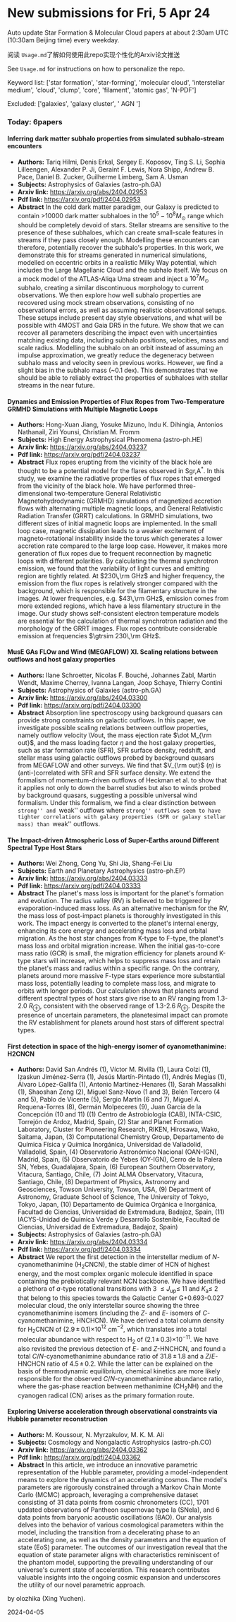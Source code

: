 # New submissions for Fri,  5 Apr 24
Auto update Star Formation & Molecular Cloud papers at about 2:30am UTC (10:30am Beijing time) every weekday.


阅读 `Usage.md`了解如何使用此repo实现个性化的Arxiv论文推送

See `Usage.md` for instructions on how to personalize the repo. 


Keyword list: ['star formation', 'star-forming', 'molecular cloud', 'interstellar medium', 'cloud', 'clump', 'core', 'filament', 'atomic gas', 'N-PDF']


Excluded: ['galaxies', 'galaxy cluster', ' AGN ']


### Today: 6papers 
#### Inferring dark matter subhalo properties from simulated subhalo-stream  encounters
 - **Authors:** Tariq Hilmi, Denis Erkal, Sergey E. Koposov, Ting S. Li, Sophia Lilleengen, Alexander P. Ji, Geraint F. Lewis, Nora Shipp, Andrew B. Pace, Daniel B. Zucker, Guilherme Limberg, Sam A. Usman
 - **Subjects:** Astrophysics of Galaxies (astro-ph.GA)
 - **Arxiv link:** https://arxiv.org/abs/2404.02953
 - **Pdf link:** https://arxiv.org/pdf/2404.02953
 - **Abstract**
 In the cold dark matter paradigm, our Galaxy is predicted to contain >10000 dark matter subhaloes in the $10^5-10^8M_\odot$ range which should be completely devoid of stars. Stellar streams are sensitive to the presence of these subhaloes, which can create small-scale features in streams if they pass closely enough. Modelling these encounters can therefore, potentially recover the subhalo's properties. In this work, we demonstrate this for streams generated in numerical simulations, modelled on eccentric orbits in a realistic Milky Way potential, which includes the Large Magellanic Cloud and the subhalo itself. We focus on a mock model of the ATLAS-Aliqa Uma stream and inject a $10^7 M_\odot$ subhalo, creating a similar discontinuous morphology to current observations. We then explore how well subhalo properties are recovered using mock stream observations, consisting of no observational errors, as well as assuming realistic observational setups. These setups include present day style observations, and what will be possible with 4MOST and Gaia DR5 in the future. We show that we can recover all parameters describing the impact even with uncertainties matching existing data, including subhalo positions, velocities, mass and scale radius. Modelling the subhalo on an orbit instead of assuming an impulse approximation, we greatly reduce the degeneracy between subhalo mass and velocity seen in previous works. However, we find a slight bias in the subhalo mass (~0.1 dex). This demonstrates that we should be able to reliably extract the properties of subhaloes with stellar streams in the near future.
#### Dynamics and Emission Properties of Flux Ropes from Two-Temperature  GRMHD Simulations with Multiple Magnetic Loops
 - **Authors:** Hong-Xuan Jiang, Yosuke Mizuno, Indu K. Dihingia, Antonios Nathanail, Ziri Younsi, Christian M. Fromm
 - **Subjects:** High Energy Astrophysical Phenomena (astro-ph.HE)
 - **Arxiv link:** https://arxiv.org/abs/2404.03237
 - **Pdf link:** https://arxiv.org/pdf/2404.03237
 - **Abstract**
 Flux ropes erupting from the vicinity of the black hole are thought to be a potential model for the flares observed in Sgr\,A$^*$. In this study, we examine the radiative properties of flux ropes that emerged from the vicinity of the black hole. We have performed three-dimensional two-temperature General Relativistic Magnetohydrodynamic (GRMHD) simulations of magnetized accretion flows with alternating multiple magnetic loops, and General Relativistic Radiation Transfer (GRRT) calculations. In GRMHD simulations, two different sizes of initial magnetic loops are implemented. In the small loop case, magnetic dissipation leads to a weaker excitement of magneto-rotational instability inside the torus which generates a lower accretion rate compared to the large loop case. However, it makes more generation of flux ropes due to frequent reconnection by magnetic loops with different polarities. By calculating the thermal synchrotron emission, we found that the variability of light curves and emitting region are tightly related. At $230\,\rm GHz$ and higher frequency, the emission from the flux ropes is relatively stronger compared with the background, which is responsible for the filamentary structure in the images. At lower frequencies, e.g. $43\,\rm GHz$, emission comes from more extended regions, which have a less filamentary structure in the image. Our study shows self-consistent electron temperature models are essential for the calculation of thermal synchrotron radiation and the morphology of the GRRT images. Flux ropes contribute considerable emission at frequencies $\gtrsim 230\,\rm GHz$.
#### MusE GAs FLOw and Wind (MEGAFLOW) XI. Scaling relations between outflows  and host galaxy properties
 - **Authors:** Ilane Schroetter, Nicolas F. Bouché, Johannes Zabl, Martin Wendt, Maxime Cherrey, Ivanna Langan, Joop Schaye, Thierry Contini
 - **Subjects:** Astrophysics of Galaxies (astro-ph.GA)
 - **Arxiv link:** https://arxiv.org/abs/2404.03300
 - **Pdf link:** https://arxiv.org/pdf/2404.03300
 - **Abstract**
 Absorption line spectroscopy using background quasars can provide strong constraints on galactic outflows. In this paper, we investigate possible scaling relations between outflow properties, namely outflow velocity \Vout, the mass ejection rate $\dot M_{\rm out}$, and the mass loading factor $\eta$ and the host galaxy properties, such as star formation rate (SFR), SFR surface density, redshift, and stellar mass using galactic outflows probed by background quasars from MEGAFLOW and other surveys. We find that $V_{\rm out}$ ($\eta$) is (anti-)correlated with SFR and SFR surface density. We extend the formalism of momentum-driven outflows of Heckman et al. to show that it applies not only to down the barrel studies but also to winds probed by background quasars, suggesting a possible universal wind formalism. Under this formalism, we find a clear distinction between ``strong'' and ``weak'' outflows where ``strong'' outflows seem to have tighter correlations with galaxy properties (SFR or galaxy stellar mass) than ``weak'' outflows.
#### The Impact-driven Atmospheric Loss of Super-Earths around Different  Spectral Type Host Stars
 - **Authors:** Wei Zhong, Cong Yu, Shi Jia, Shang-Fei Liu
 - **Subjects:** Earth and Planetary Astrophysics (astro-ph.EP)
 - **Arxiv link:** https://arxiv.org/abs/2404.03333
 - **Pdf link:** https://arxiv.org/pdf/2404.03333
 - **Abstract**
 The planet's mass loss is important for the planet's formation and evolution. The radius valley (RV) is believed to be triggered by evaporation-induced mass loss. As an alternative mechanism for the RV, the mass loss of post-impact planets is thoroughly investigated in this work. The impact energy is converted to the planet's internal energy, enhancing its core energy and accelerating mass loss and orbital migration. As the host star changes from K-type to F-type, the planet's mass loss and orbital migration increase. When the initial gas-to-core mass ratio (GCR) is small, the migration efficiency for planets around K-type stars will increase, which helps to suppress mass loss and retain the planet's mass and radius within a specific range. On the contrary, planets around more massive F-type stars experience more substantial mass loss, potentially leading to complete mass loss, and migrate to orbits with longer periods. Our calculation shows that planets around different spectral types of host stars give rise to an RV ranging from 1.3-2.0 $R_{\oplus}$, consistent with the observed range of 1.3-2.6 $R_{\oplus}$. Despite the presence of uncertain parameters, the planetesimal impact can promote the RV establishment for planets around host stars of different spectral types.
#### First detection in space of the high-energy isomer of cyanomethanimine:  H2CNCN
 - **Authors:** David San Andrés (1), Víctor M. Rivilla (1), Laura Colzi (1), Izaskun Jiménez-Serra (1), Jesús Martín-Pintado (1), Andrés Megías (1), Álvaro López-Gallifa (1), Antonio Martínez-Henares (1), Sarah Massalkhi (1), Shaoshan Zeng (2), Miguel Sanz-Novo (1 and 3), Belén Tercero (4 and 5), Pablo de Vicente (5), Sergio Martín (6 and 7), Miguel A. Requena-Torres (8), Germán Molpeceres (9), Juan García de la Concepción (10 and 11) ((1) Centro de Astrobiología (CAB), INTA-CSIC, Torrejón de Ardoz, Madrid, Spain, (2) Star and Planet Formation Laboratory, Cluster for Pioneering Research, RIKEN, Hirosawa, Wako, Saitama, Japan, (3) Computational Chemistry Group, Departamento de Química Física y Química Inorgánica, Universidad de Valladolid, Valladolid, Spain, (4) Observatorio Astronómico Nacional (OAN-IGN), Madrid, Spain, (5) Observatorio de Yebes (OY-IGN), Cerro de la Palera SN, Yebes, Guadalajara, Spain, (6) European Southern Observatory, Vitacura, Santiago, Chile, (7) Joint ALMA Observatory, Vitacura, Santiago, Chile, (8) Department of Physics, Astronomy and Geosciences, Towson University, Towson, USA, (9) Department of Astronomy, Graduate School of Science, The University of Tokyo, Tokyo, Japan, (10) Departamento de Química Orgánica e Inorgánica, Facultad de Ciencias, Universidad de Extremadura, Badajoz, Spain, (11) IACYS-Unidad de Química Verde y Desarrollo Sostenible, Facultad de Ciencias, Universidad de Extremadura, Badajoz, Spain)
 - **Subjects:** Astrophysics of Galaxies (astro-ph.GA)
 - **Arxiv link:** https://arxiv.org/abs/2404.03334
 - **Pdf link:** https://arxiv.org/pdf/2404.03334
 - **Abstract**
 We report the first detection in the interstellar medium of $N$-cyanomethanimine (H$_2$CNCN), the stable dimer of HCN of highest energy, and the most complex organic molecule identified in space containing the prebiotically relevant NCN backbone. We have identified a plethora of $a$-type rotational transitions with 3 $\leq J_\text{up} \leq$ 11 and $K_\text{a} \leq$ 2 that belong to this species towards the Galactic Center G+0.693-0.027 molecular cloud, the only interstellar source showing the three cyanomethanimine isomers (including the $Z$- and $E$- isomers of $C$-cyanomethanimine, HNCHCN). We have derived a total column density for H$_2$CNCN of (2.9$\, \pm \,$0.1)$\times$10$^{12}$ cm$^{-2}$, which translates into a total molecular abundance with respect to H$_2$ of (2.1$\, \pm \,$0.3)$\times$10$^{-11}$. We have also revisited the previous detection of $E$- and $Z$-HNCHCN, and found a total $C/N$-cyanomethanimine abundance ratio of 31.8$\, \pm \,$1.8 and a $Z/E$-HNCHCN ratio of 4.5$\, \pm \,$0.2. While the latter can be explained on the basis of thermodynamic equilibrium, chemical kinetics are more likely responsible for the observed $C/N$-cyanomethanimine abundance ratio, where the gas-phase reaction between methanimine (CH$_2$NH) and the cyanogen radical (CN) arises as the primary formation route.
#### Exploring Universe acceleration through observational constraints via  Hubble parameter reconstruction
 - **Authors:** M. Koussour, N. Myrzakulov, M. K. M. Ali
 - **Subjects:** Cosmology and Nongalactic Astrophysics (astro-ph.CO)
 - **Arxiv link:** https://arxiv.org/abs/2404.03362
 - **Pdf link:** https://arxiv.org/pdf/2404.03362
 - **Abstract**
 In this article, we introduce an innovative parametric representation of the Hubble parameter, providing a model-independent means to explore the dynamics of an accelerating cosmos. The model's parameters are rigorously constrained through a Markov Chain Monte Carlo (MCMC) approach, leveraging a comprehensive dataset consisting of 31 data points from cosmic chronometers (CC), 1701 updated observations of Pantheon supernovae type Ia (SNeIa), and 6 data points from baryonic acoustic oscillations (BAO). Our analysis delves into the behavior of various cosmological parameters within the model, including the transition from a decelerating phase to an accelerating one, as well as the density parameters and the equation of state (EoS) parameter. The outcomes of our investigation reveal that the equation of state parameter aligns with characteristics reminiscent of the phantom model, supporting the prevailing understanding of our universe's current state of acceleration. This research contributes valuable insights into the ongoing cosmic expansion and underscores the utility of our novel parametric approach.


by olozhika (Xing Yuchen). 


2024-04-05
